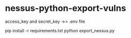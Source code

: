 # nessus-python-export-vulns

access_key and secret_key ->> .env file

pip install -r requirements.txt
python export_nessus.py
